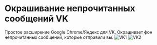 # Окрашивание непрочитанных сообщений VK
Простое расширение Google Chrome/Яндекс для VK. Окрашивает фон непрочитанных сообщений, которые отправили вы.
![VK1](https://github.com/user-attachments/assets/530adb9d-92fb-4fcb-ada1-aa37b028a654)
![VK2](https://github.com/user-attachments/assets/9ebf1223-0af0-4135-854d-bf54bd8cb16e)
